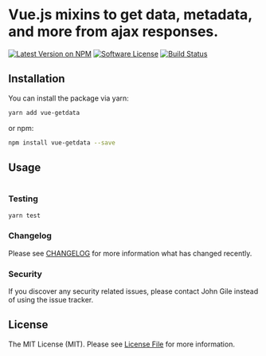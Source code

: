 # Vue.js mixins to get data, metadata, and more from ajax responses.

[![Latest Version on NPM](https://img.shields.io/npm/v/vue-getdata.svg?style=flat-square)](https://npmjs.com/package/vue-getdata)
[![Software License](https://img.shields.io/badge/license-MIT-brightgreen.svg?style=flat-square)](LICENSE.md)
[![Build Status](https://img.shields.io/travis/jgile/vue-getdata/master.svg?style=flat-square)](https://travis-ci.org/jgile/vue-getdata)

## Installation

You can install the package via yarn:

```bash
yarn add vue-getdata
```

or npm:

```bash
npm install vue-getdata --save
```

## Usage

```js

```

### Testing

```bash
yarn test
```

### Changelog

Please see [CHANGELOG](CHANGELOG.md) for more information what has changed recently.

### Security

If you discover any security related issues, please contact John Gile instead of using the issue tracker.

## License

The MIT License (MIT). Please see [License File](LICENSE.md) for more information.